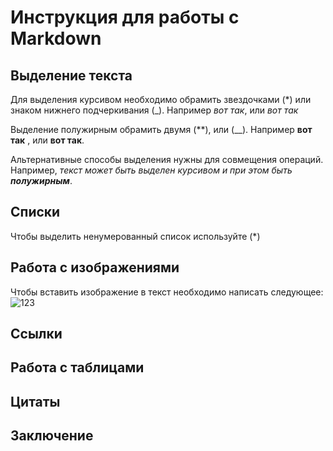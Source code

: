 # Инструкция для работы с Markdown

## Выделение текста

Для выделения курсивом необходимо обрамить звездочками (*) или знаком нижнего подчеркивания (_).
Например *вот так*, или _вот так_

Выделение полужирным обрамить двумя (**), или (__). Например **вот так** , или __вот так__.

Альтернативные способы выделения нужны для совмещения операций. Например, _текст может быть выделен курсивом и при этом быть **полужирным**_.

## Списки
Чтобы выделить ненумерованный список используйте (*)
## Работа с изображениями

Чтобы вставить изображение в текст необходимо написать следующее:
![123](123.PNG)

## Ссылки

## Работа с таблицами

## Цитаты

## Заключение